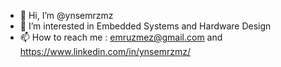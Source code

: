 - 👋 Hi, I’m @ynsemrzmz
- 👀 I’m interested in Embedded Systems and Hardware Design
- 📫 How to reach me : emruzmez@gmail.com and https://www.linkedin.com/in/ynsemrzmz/

<!---
ynsemrzmz/ynsemrzmz is a ✨ special ✨ repository because its `README.md` (this file) appears on your GitHub profile.
You can click the Preview link to take a look at your changes.
--->
